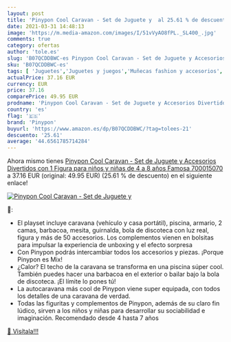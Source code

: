 ```yaml
---
layout: post
title: 'Pinypon Cool Caravan - Set de Juguete y  al 25.61 % de descuento'
date: 2021-03-31 14:48:13
image: 'https://m.media-amazon.com/images/I/51vVyAO8fPL._SL400_.jpg'
comments: true
category: ofertas
author: 'tole.es'
slug: 'B07QCDDBWC-es Pinypon Cool Caravan - Set de Juguete y Accesorios...'
sku: 'B07QCDDBWC-es'
tags: [ 'Juguetes','Juguetes y juegos','Muñecas fashion y accesorios','Muñecas y accesorios','Vehículos para muñecos','famosa','pinypon', ]
actualPrice: 37.16 EUR
currency: EUR
price: 37.16
comparePrice: 49.95 EUR
prodname: 'Pinypon Cool Caravan - Set de Juguete y Accesorios Divertidos con 1 Figura para niños y niñas de 4 a 8 años  Famosa 700015070 '
country: 'es'
flag: '🇪🇸'
brand: 'Pinypon'
buyurl: 'https://www.amazon.es/dp/B07QCDDBWC/?tag=tolees-21'
descuento: '25.61'
average: '44.6561785714284'
---
```


Ahora mismo tienes [Pinypon Cool Caravan - Set de Juguete y Accesorios Divertidos con 1 Figura para niños y niñas de 4 a 8 años  Famosa 700015070 ](https://www.amazon.es/dp/B07QCDDBWC/?tag=tolees-21) a 37.16 EUR (original: 49.95 EUR) (25.61 %  de descuento) en el siguiente enlace!

[![Pinypon Cool Caravan - Set de Juguete y ](https://m.media-amazon.com/images/I/51vVyAO8fPL._SL400_.jpg)](https://www.amazon.es/dp/B07QCDDBWC/?tag=tolees-21)

🔎:

- El playset incluye caravana (vehículo y casa portátil), piscina, armario, 2 camas, barbacoa, mesita, guirnalda, bola de discoteca con luz real, figura y más de 50 accesorios. Los complementos vienen en bolsitas para impulsar la experiencia de unboxing y el efecto sorpresa
- Con Pinypon podrás intercambiar todos los accesorios y piezas. ¡Porque Pinypon es Mix!
- ¿Calor? El techo de la caravana se transforma en una piscina súper cool. También puedes hacer una barbacoa en el exterior o bailar bajo la bola de discoteca. ¡El límite lo pones tú!
- La autocaravana más cool de Pinypon viene super equipada, con todos los detalles de una caravana de verdad.
- Todas las figuritas y complementos de Pinypon, además de su claro fin lúdico, sirven a los niños y niñas para desarrollar su sociabilidad e imaginación. Recomendado desde 4 hasta 7 años

[🛒 Visítala!!!](https://www.amazon.es/dp/B07QCDDBWC/?tag=tolees-21)
